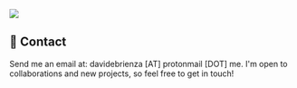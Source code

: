 ![](https://github-readme-stats.vercel.app/api?username=DavideBri&show_icons=true&theme=blueberry)

## 📩 Contact

Send me an email at: davidebrienza [AT] protonmail [DOT] me. I'm open to collaborations and new projects, so feel free to get in touch!

